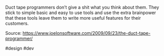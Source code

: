 Duct tape programmers don’t give a shit what you think about them. They stick to simple basic and easy to use tools and use the extra brainpower that these tools leave them to write more useful features for their customers.

Source: https://www.joelonsoftware.com/2009/09/23/the-duct-tape-programmer/

#design #dev